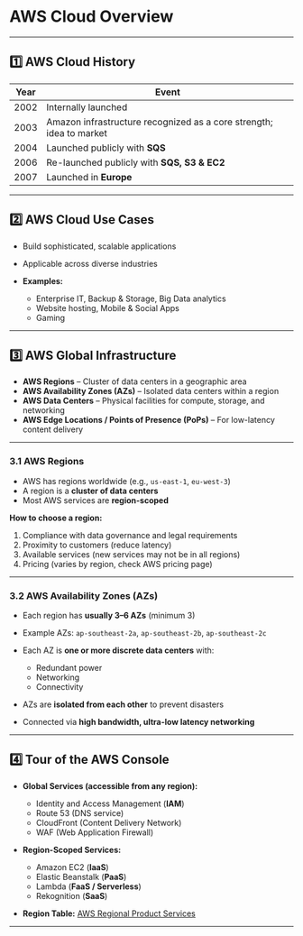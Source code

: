 # **AWS Cloud Overview**

---

## **1️⃣ AWS Cloud History**

| Year | Event                                                               |
| ---- | ------------------------------------------------------------------- |
| 2002 | Internally launched                                                 |
| 2003 | Amazon infrastructure recognized as a core strength; idea to market |
| 2004 | Launched publicly with **SQS**                                      |
| 2006 | Re-launched publicly with **SQS, S3 & EC2**                         |
| 2007 | Launched in **Europe**                                              |

---

## **2️⃣ AWS Cloud Use Cases**

* Build sophisticated, scalable applications
* Applicable across diverse industries
* **Examples:**

  * Enterprise IT, Backup & Storage, Big Data analytics
  * Website hosting, Mobile & Social Apps
  * Gaming

---

## **3️⃣ AWS Global Infrastructure**

* **AWS Regions** – Cluster of data centers in a geographic area
* **AWS Availability Zones (AZs)** – Isolated data centers within a region
* **AWS Data Centers** – Physical facilities for compute, storage, and networking
* **AWS Edge Locations / Points of Presence (PoPs)** – For low-latency content delivery

---

### **3.1 AWS Regions**

* AWS has regions worldwide (e.g., `us-east-1`, `eu-west-3`)
* A region is a **cluster of data centers**
* Most AWS services are **region-scoped**

**How to choose a region:**

1. Compliance with data governance and legal requirements
2. Proximity to customers (reduce latency)
3. Available services (new services may not be in all regions)
4. Pricing (varies by region, check AWS pricing page)

---

### **3.2 AWS Availability Zones (AZs)**

* Each region has **usually 3–6 AZs** (minimum 3)
* Example AZs: `ap-southeast-2a`, `ap-southeast-2b`, `ap-southeast-2c`
* Each AZ is **one or more discrete data centers** with:

  * Redundant power
  * Networking
  * Connectivity
* AZs are **isolated from each other** to prevent disasters
* Connected via **high bandwidth, ultra-low latency networking**

---

## **4️⃣ Tour of the AWS Console**

* **Global Services (accessible from any region):**

  * Identity and Access Management (**IAM**)
  * Route 53 (DNS service)
  * CloudFront (Content Delivery Network)
  * WAF (Web Application Firewall)

* **Region-Scoped Services:**

  * Amazon EC2 (**IaaS**)
  * Elastic Beanstalk (**PaaS**)
  * Lambda (**FaaS / Serverless**)
  * Rekognition (**SaaS**)

* **Region Table:** [AWS Regional Product Services](https://aws.amazon.com/about-aws/global-infrastructure/regional-product-services)

---

